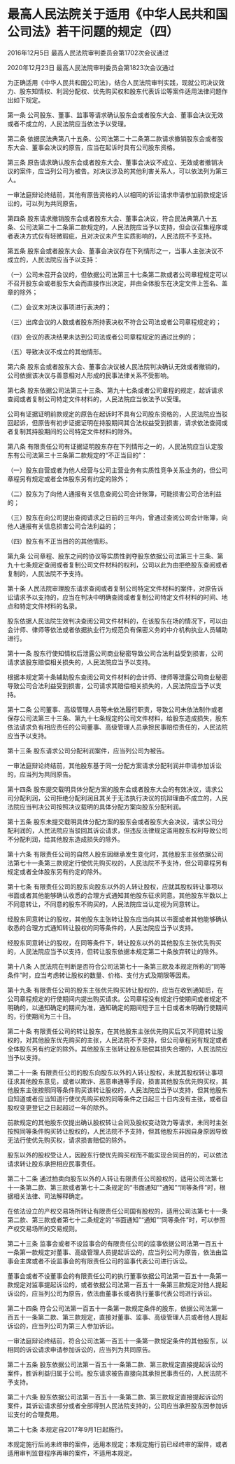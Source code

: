 # 最高人民法院关于适用《中华人民共和国公司法》若干问题的规定（四）

2016年12月5日 最高人民法院审判委员会第1702次会议通过

2020年12月23日 最高人民法院审判委员会第1823次会议通过



为正确适用《中华人民共和国公司法》，结合人民法院审判实践，现就公司决议效力、股东知情权、利润分配权、优先购买权和股东代表诉讼等案件适用法律问题作出如下规定。

第一条 公司股东、董事、监事等请求确认股东会或者股东大会、董事会决议无效或者不成立的，人民法院应当依法予以受理。

第二条 依据民法典第八十五条、公司法第二十二条第二款请求撤销股东会或者股东大会、董事会决议的原告，应当在起诉时具有公司股东资格。

第三条 原告请求确认股东会或者股东大会、董事会决议不成立、无效或者撤销决议的案件，应当列公司为被告。对决议涉及的其他利害关系人，可以依法列为第三人。

一审法庭辩论终结前，其他有原告资格的人以相同的诉讼请求申请参加前款规定诉讼的，可以列为共同原告。

第四条 股东请求撤销股东会或者股东大会、董事会决议，符合民法典第八十五条、公司法第二十二条第二款规定的，人民法院应当予以支持，但会议召集程序或者表决方式仅有轻微瑕疵，且对决议未产生实质影响的，人民法院不予支持。

第五条 股东会或者股东大会、董事会决议存在下列情形之一，当事人主张决议不成立的，人民法院应当予以支持：

（一）公司未召开会议的，但依据公司法第三十七条第二款或者公司章程规定可以不召开股东会或者股东大会而直接作出决定，并由全体股东在决定文件上签名、盖章的除外；

（二）会议未对决议事项进行表决的；

（三）出席会议的人数或者股东所持表决权不符合公司法或者公司章程规定的；

（四）会议的表决结果未达到公司法或者公司章程规定的通过比例的；

（五）导致决议不成立的其他情形。

第六条 股东会或者股东大会、董事会决议被人民法院判决确认无效或者撤销的，公司依据该决议与善意相对人形成的民事法律关系不受影响。

第七条 股东依据公司法第三十三条、第九十七条或者公司章程的规定，起诉请求查阅或者复制公司特定文件材料的，人民法院应当依法予以受理。

公司有证据证明前款规定的原告在起诉时不具有公司股东资格的，人民法院应当驳回起诉，但原告有初步证据证明在持股期间其合法权益受到损害，请求依法查阅或者复制其持股期间的公司特定文件材料的除外。

第八条 有限责任公司有证据证明股东存在下列情形之一的，人民法院应当认定股东有公司法第三十三条第二款规定的“不正当目的”：

（一）股东自营或者为他人经营与公司主营业务有实质性竞争关系业务的，但公司章程另有规定或者全体股东另有约定的除外；

（二）股东为了向他人通报有关信息查阅公司会计账簿，可能损害公司合法利益的；

（三）股东在向公司提出查阅请求之日前的三年内，曾通过查阅公司会计账簿，向他人通报有关信息损害公司合法利益的；

（四）股东有不正当目的的其他情形。

第九条 公司章程、股东之间的协议等实质性剥夺股东依据公司法第三十三条、第九十七条规定查阅或者复制公司文件材料的权利，公司以此为由拒绝股东查阅或者复制的，人民法院不予支持。

第十条 人民法院审理股东请求查阅或者复制公司特定文件材料的案件，对原告诉讼请求予以支持的，应当在判决中明确查阅或者复制公司特定文件材料的时间、地点和特定文件材料的名录。

股东依据人民法院生效判决查阅公司文件材料的，在该股东在场的情况下，可以由会计师、律师等依法或者依据执业行为规范负有保密义务的中介机构执业人员辅助进行。

第十一条 股东行使知情权后泄露公司商业秘密导致公司合法利益受到损害，公司请求该股东赔偿相关损失的，人民法院应当予以支持。

根据本规定第十条辅助股东查阅公司文件材料的会计师、律师等泄露公司商业秘密导致公司合法利益受到损害，公司请求其赔偿相关损失的，人民法院应当予以支持。

第十二条 公司董事、高级管理人员等未依法履行职责，导致公司未依法制作或者保存公司法第三十三条、第九十七条规定的公司文件材料，给股东造成损失，股东依法请求负有相应责任的公司董事、高级管理人员承担民事赔偿责任的，人民法院应当予以支持。

第十三条 股东请求公司分配利润案件，应当列公司为被告。

一审法庭辩论终结前，其他股东基于同一分配方案请求分配利润并申请参加诉讼的，应当列为共同原告。

第十四条 股东提交载明具体分配方案的股东会或者股东大会的有效决议，请求公司分配利润，公司拒绝分配利润且其关于无法执行决议的抗辩理由不成立的，人民法院应当判决公司按照决议载明的具体分配方案向股东分配利润。

第十五条 股东未提交载明具体分配方案的股东会或者股东大会决议，请求公司分配利润的，人民法院应当驳回其诉讼请求，但违反法律规定滥用股东权利导致公司不分配利润，给其他股东造成损失的除外。

第十六条 有限责任公司的自然人股东因继承发生变化时，其他股东主张依据公司法第七十一条第三款规定行使优先购买权的，人民法院不予支持，但公司章程另有规定或者全体股东另有约定的除外。

第十七条 有限责任公司的股东向股东以外的人转让股权，应就其股权转让事项以书面或者其他能够确认收悉的合理方式通知其他股东征求同意。其他股东半数以上不同意转让，不同意的股东不购买的，人民法院应当认定视为同意转让。

经股东同意转让的股权，其他股东主张转让股东应当向其以书面或者其他能够确认收悉的合理方式通知转让股权的同等条件的，人民法院应当予以支持。

经股东同意转让的股权，在同等条件下，转让股东以外的其他股东主张优先购买的，人民法院应当予以支持，但转让股东依据本规定第二十条放弃转让的除外。

第十八条 人民法院在判断是否符合公司法第七十一条第三款及本规定所称的“同等条件”时，应当考虑转让股权的数量、价格、支付方式及期限等因素。

第十九条 有限责任公司的股东主张优先购买转让股权的，应当在收到通知后，在公司章程规定的行使期间内提出购买请求。公司章程没有规定行使期间或者规定不明确的，以通知确定的期间为准，通知确定的期间短于三十日或者未明确行使期间的，行使期间为三十日。

第二十条 有限责任公司的转让股东，在其他股东主张优先购买后又不同意转让股权的，对其他股东优先购买的主张，人民法院不予支持，但公司章程另有规定或者全体股东另有约定的除外。其他股东主张转让股东赔偿其损失合理的，人民法院应当予以支持。

第二十一条 有限责任公司的股东向股东以外的人转让股权，未就其股权转让事项征求其他股东意见，或者以欺诈、恶意串通等手段，损害其他股东优先购买权，其他股东主张按照同等条件购买该转让股权的，人民法院应当予以支持，但其他股东自知道或者应当知道行使优先购买权的同等条件之日起三十日内没有主张，或者自股权变更登记之日起超过一年的除外。

前款规定的其他股东仅提出确认股权转让合同及股权变动效力等请求，未同时主张按照同等条件购买转让股权的，人民法院不予支持，但其他股东非因自身原因导致无法行使优先购买权，请求损害赔偿的除外。

股东以外的股权受让人，因股东行使优先购买权而不能实现合同目的的，可以依法请求转让股东承担相应民事责任。

第二十二条 通过拍卖向股东以外的人转让有限责任公司股权的，适用公司法第七十一条第二款、第三款或者第七十二条规定的“书面通知”“通知”“同等条件”时，根据相关法律、司法解释确定。

在依法设立的产权交易场所转让有限责任公司国有股权的，适用公司法第七十一条第二款、第三款或者第七十二条规定的“书面通知”“通知”“同等条件”时，可以参照产权交易场所的交易规则。

第二十三条 监事会或者不设监事会的有限责任公司的监事依据公司法第一百五十一条第一款规定对董事、高级管理人员提起诉讼的，应当列公司为原告，依法由监事会主席或者不设监事会的有限责任公司的监事代表公司进行诉讼。

董事会或者不设董事会的有限责任公司的执行董事依据公司法第一百五十一条第一款规定对监事提起诉讼的，或者依据公司法第一百五十一条第三款规定对他人提起诉讼的，应当列公司为原告，依法由董事长或者执行董事代表公司进行诉讼。

第二十四条 符合公司法第一百五十一条第一款规定条件的股东，依据公司法第一百五十一条第二款、第三款规定，直接对董事、监事、高级管理人员或者他人提起诉讼的，应当列公司为第三人参加诉讼。

一审法庭辩论终结前，符合公司法第一百五十一条第一款规定条件的其他股东，以相同的诉讼请求申请参加诉讼的，应当列为共同原告。

第二十五条 股东依据公司法第一百五十一条第二款、第三款规定直接提起诉讼的案件，胜诉利益归属于公司。股东请求被告直接向其承担民事责任的，人民法院不予支持。

第二十六条 股东依据公司法第一百五十一条第二款、第三款规定直接提起诉讼的案件，其诉讼请求部分或者全部得到人民法院支持的，公司应当承担股东因参加诉讼支付的合理费用。

第二十七条 本规定自2017年9月1日起施行。

本规定施行后尚未终审的案件，适用本规定；本规定施行前已经终审的案件，或者适用审判监督程序再审的案件，不适用本规定。
